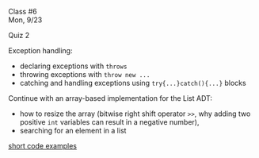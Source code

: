 <div class="lecture1">

<div class="column_date">
<p markdown="block">

Class #6 <br>
Mon, 9/23

</p>
</div>
<div class="column_materials">
<p markdown="block">

Quiz 2

Exception handling:
- declaring exceptions with `throws`
- throwing exceptions with `throw new ...`
- catching and handling exceptions using `try{...}catch(){...}` blocks

Continue with an array-based implementation for the List ADT:
- how to resize the array (bitwise right shift operator `>>`, why adding two positive `int` variables can result in a negative number),
- searching for an element in a list


[short code examples](https://github.com/joannakl/cs102_resources/tree/master/code_examples/list)


</p>
</div>

<div class="column_assign">
<p markdown="block">



</p>
</div>

</div>
